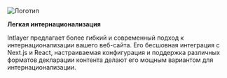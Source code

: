 ![Логотип](https://github.com/aymericzip/intlayer/blob/main/docs/ru/packages/@intlayer/design-system/src/components/Logo/logo_with_text_no_frame.svg)

**Легкая интернационализация**

Intlayer предлагает более гибкий и современный подход к интернационализации вашего веб-сайта. Его бесшовная интеграция с Next.js и React, настраиваемая конфигурация и поддержка различных форматов декларации контента делают его мощным вариантом для интернационализации.
